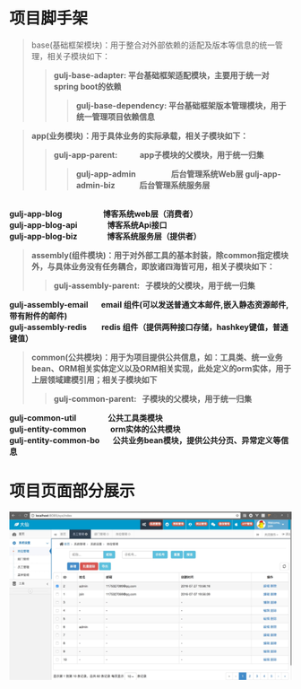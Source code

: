 # 项目脚手架
> base(基础框架模块)：用于整合对外部依赖的适配及版本等信息的统一管理，相关子模块如下：
>>  <strong>gulj-base-adapter<strong>: 平台基础框架适配模块，主要用于统一对spring boot的依赖
>>>  <strong>gulj-base-dependency<strong>: 平台基础框架版本管理模块，用于统一管理项目依赖信息

> app(业务模块)：用于具体业务的实际承载，相关子模块如下：
>>  <strong>gulj-app-parent<strong>:  &nbsp;&nbsp;&nbsp;&nbsp; &nbsp;&nbsp; &nbsp;&nbsp;  app子模块的父模块，用于统一归集
>>>	<strong>gulj-app-admin</strong>&nbsp;&nbsp;&nbsp;&nbsp;&nbsp;&nbsp;&nbsp;&nbsp;&nbsp;&nbsp;&nbsp;&nbsp;&nbsp;&nbsp;&nbsp;&nbsp;&nbsp;&nbsp;
		 后台管理系统Web层
>>> <strong>gulj-app-admin-biz</strong>&nbsp;&nbsp;&nbsp;&nbsp;&nbsp;&nbsp;&nbsp;&nbsp;&nbsp;&nbsp;&nbsp;&nbsp;
		 后台管理系统服务层
<br/>
 <strong>gulj-app-blog</strong>&nbsp;&nbsp;&nbsp;&nbsp;&nbsp;&nbsp;&nbsp;&nbsp;&nbsp;&nbsp;&nbsp;&nbsp;&nbsp;&nbsp;&nbsp;&nbsp;&nbsp;&nbsp;&nbsp;&nbsp;&nbsp;
	    博客系统web层（消费者）
<br/>
<strong>gulj-app-blog-api</strong>&nbsp;&nbsp;&nbsp;&nbsp;&nbsp;&nbsp;&nbsp;&nbsp;&nbsp;&nbsp;&nbsp;&nbsp;&nbsp;&nbsp;&nbsp;
		 博客系统Api接口
<br/>
<strong>gulj-app-blog-biz</strong>&nbsp;&nbsp;&nbsp;&nbsp;&nbsp;&nbsp;&nbsp;&nbsp;&nbsp;&nbsp;&nbsp;&nbsp;&nbsp;&nbsp;&nbsp;
		 博客系统服务层（提供者）
		 
> assembly(组件模块)：用于对外部工具的基本封装，除common指定模块外，与具体业务没有任务耦合，即放诸四海皆可用，相关子模块如下：
>>  <strong>gulj-assembly-parent<strong>:  &nbsp;&nbsp;子模块的父模块，用于统一归集
>>>
  <strong>gulj-assembly-email</strong>&nbsp;&nbsp;&nbsp;&nbsp;&nbsp;&nbsp;
		email 组件(可以发送普通文本邮件,嵌入静态资源邮件,带有附件的邮件)
<br/>
 <strong>gulj-assembly-redis </strong>&nbsp;&nbsp;&nbsp;&nbsp;&nbsp;&nbsp;
	   redis 组件（提供两种接口存储，hashkey键值，普通键值）

> common(公共模块)：用于为项目提供公共信息，如：工具类、统一业务bean、ORM相关实体定义以及ORM相关实现，此处定义的orm实体，用于上层领域建模引用；相关子模块如下
>>  <strong>gulj-common-parent<strong>:  &nbsp;&nbsp;子模块的父模块，用于统一归集
>>>
  <strong>gulj-common-util</strong>&nbsp;&nbsp;&nbsp;&nbsp;&nbsp;&nbsp;&nbsp;&nbsp;&nbsp;&nbsp;&nbsp;&nbsp;&nbsp;&nbsp;&nbsp;&nbsp;
		公共工具类模块
<br/>
 <strong>gulj-entity-common</strong>&nbsp;&nbsp;&nbsp;&nbsp;&nbsp;&nbsp;&nbsp;&nbsp;&nbsp;&nbsp;&nbsp;&nbsp;
	   orm实体的公共模块
<br/>
 <strong>gulj-entity-common-bo</strong>&nbsp;&nbsp;&nbsp;&nbsp;&nbsp;&nbsp;
	   公共业务bean模块，提供公共分页、异常定义等信息



# 项目页面部分展示
![image](https://github.com/gulijian/joingu/blob/master/screenshots/1.jpeg)

